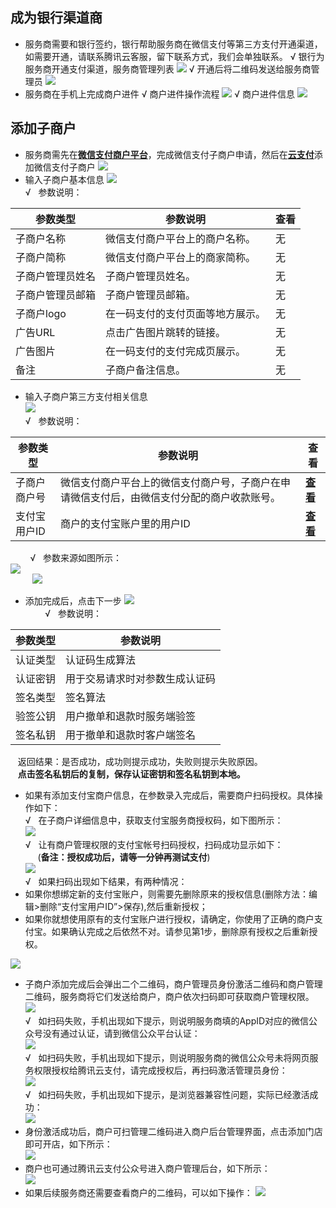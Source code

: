 ## 成为银行渠道商
- 服务商需要和银行签约，银行帮助服务商在微信支付等第三方支付开通渠道，如需要开通，请联系腾讯云客服，留下联系方式，我们会单独联系。
√ 银行为服务商开通支付渠道，服务商管理列表
 ![](https://mc.qcloudimg.com/static/img/0f24fa2146994671b9d0a73eea2fc147/1.png) 
√ 开通后将二维码发送给服务商管理员
 ![](https://mc.qcloudimg.com/static/img/c74b8e421caf609a1b2f7e8c80af6e1f/image.png) 
- 服务商在手机上完成商户进件
√ 商户进件操作流程
 ![](https://mc.qcloudimg.com/static/img/ea71aaa292d59a6834c443980fa7718a/image.png)
√ 商户进件信息
 ![](https://mc.qcloudimg.com/static/img/c919804ec50ef068a8ad682120e0788c/image.png) 
## 添加子商户
- 服务商需先在[**微信支付商户平台**](https://pay.weixin.qq.com)，完成微信支付子商户申请，然后在[**云支付**](https://console.cloud.tencent.com/cpay)添加微信支付子商户
 ![](https://mc.qcloudimg.com/static/img/0d6ffa481ce1dd131f27f35cc379315b/image.png)      
- 输入子商户基本信息
![](https://mc.qcloudimg.com/static/img/2f5536f560228635050e93dc43869554/image.png)   
&radic;&nbsp;&nbsp;&nbsp;参数说明：   
  
| 参数类型 | 参数说明 | 查看 |
|---------|---------|---------|
| 子商户名称 | 微信支付商户平台上的商户名称。 | 无 |
| 子商户简称 | 微信支付商户平台上的商家简称。 | 无 |
| 子商户管理员姓名 | 子商户管理员姓名。 | 无 |
| 子商户管理员邮箱 | 子商户管理员邮箱。 | 无 |
| 子商户logo | 在一码支付的支付页面等地方展示。 | 无 |
| 广告URL | 点击广告图片跳转的链接。 | 无 |
| 广告图片 | 在一码支付的支付完成页展示。 | 无 |
| 备注 | 子商户备注信息。 | 无 |  

- 输入子商户第三方支付相关信息   
![](https://mc.qcloudimg.com/static/img/1a15bee7d6611e052f5d829ed3ff1f04/image.png)   
&radic;&nbsp;&nbsp;&nbsp;参数说明：   
  
| 参数类型 | 参数说明 | 查看 |
|---------|---------|---------|
| 子商户商户号 | 微信支付商户平台上的微信支付商户号，子商户在申请微信支付后，由微信支付分配的商户收款账号。 | [**查看**](https://pay.weixin.qq.com/index.php/core/account/info) |
| 支付宝用户ID | 商户的支付宝账户里的用户ID | [**查看**](https://cloud.tencent.com/document/product/569/12471) |  


&nbsp;&nbsp;&nbsp;&nbsp;&nbsp;&nbsp;&nbsp;&nbsp;&radic;&nbsp;&nbsp;&nbsp;参数来源如图所示：   
![](https://mc.qcloudimg.com/static/img/05cccdf743c82440e284d953bdebd312/image.png)    
&nbsp;&nbsp;&nbsp;&nbsp;&nbsp;&nbsp;&nbsp;&nbsp;&nbsp;![](https://mc.qcloudimg.com/static/img/3f3260669294f8a1ed371a0dd8b81753/image.png) 
- 添加完成后，点击下一步
 ![](https://mc.qcloudimg.com/static/img/efe5c9e1a0261373189b170acbcd22f8/image.png)   
&nbsp;&nbsp;&nbsp;&nbsp;&nbsp;&nbsp;&nbsp;&nbsp;&radic;&nbsp;&nbsp;&nbsp;参数说明：  

| 参数类型 | 参数说明 | 
|---------|---------|
| 认证类型 | 认证码生成算法 |
| 认证密钥 | 用于交易请求时对参数生成认证码 | 
| 签名类型 | 签名算法 | 
| 验签公钥 | 用户撤单和退款时服务端验签 | 
| 签名私钥 | 用于撤单和退款时客户端签名 |   

&nbsp;&nbsp;&nbsp;返回结果：是否成功，成功则提示成功，失败则提示失败原因。    
&nbsp;&nbsp;&nbsp;**点击签名私钥后的复制，保存认证密钥和签名私钥到本地。**   

- 如果有添加支付宝商户信息，在参数录入完成后，需要商户扫码授权。具体操作如下：     
&radic;&nbsp;&nbsp;&nbsp;在子商户详细信息中，获取支付宝服务商授权码，如下图所示：   
![](https://mc.qcloudimg.com/static/img/03b9eaa8ad2f841ce90da92e39c92bd1/123.png)   
&radic;&nbsp;&nbsp;&nbsp;让有商户管理权限的支付宝帐号扫码授权，扫码成功显示如下：    
&nbsp;&nbsp;&nbsp;&nbsp;&nbsp;(**备注：授权成功后，请等一分钟再测试支付**)    
![](https://mc.qcloudimg.com/static/img/ca933b53912055a67c3bb52019df0b0c/image.png)  
&radic;&nbsp;&nbsp;&nbsp;如果扫码出现如下结果，有两种情况：
- 如果你想绑定新的支付宝账户，则需要先删除原来的授权信息(删除方法：编辑>删除“支付宝用户ID”>保存),然后重新授权；
- 如果你就想使用原有的支付宝账户进行授权，请确定，你使用了正确的商户支付宝。如果确认完成之后依然不对。请参见第1步，删除原有授权之后重新授权。

![](https://mc.qcloudimg.com/static/img/fa17cd2c7352450156d65d3363da072c/image.png)   

- 子商户添加完成后会弹出二个二维码，商户管理员身份激活二维码和商户管理二维码，服务商将它们发送给商户，商户依次扫码即可获取商户管理权限。   
![](https://mc.qcloudimg.com/static/img/2a9e9266927798ead8a3a5c3684122bc/image.png)      
&radic;&nbsp;&nbsp;&nbsp;如扫码失败，手机出现如下提示，则说明服务商填的AppID对应的微信公众号没有通过认证，请到微信公众平台认证：      
![](https://mc.qcloudimg.com/static/img/610a55beb2c1add93b3d0fb827ba38e6/image.jpg)    
&radic;&nbsp;&nbsp;&nbsp;如扫码失败，手机出现如下提示，则说明服务商的微信公众号未将网页服务权限授权给腾讯云支付，请完成授权后，再扫码激活管理员身份：      
![](https://mc.qcloudimg.com/static/img/b0d3c5af60dee16ff58aa30c576c1fef/image.png)    
&radic;&nbsp;&nbsp;&nbsp;如扫码失败，手机出现如下提示，是浏览器兼容性问题，实际已经激活成功：      
![](https://mc.qcloudimg.com/static/img/4c8b31a331bb6c26c68e630fa9b4e1f6/image.png)    
- 身份激活成功后，商户可扫管理二维码进入商户后台管理界面，点击添加门店即可开店，如下所示：    
![](https://mc.qcloudimg.com/static/img/301b4d86ff5dc849138877c92a9f5d7a/image.jpg)
- 商户也可通过腾讯云支付公众号进入商户管理后台，如下所示：     
![](https://mc.qcloudimg.com/static/img/170b12f1cd551e042522b7d867aa7d5a/image.jpg)
- 如果后续服务商还需要查看商户的二维码，可以如下操作：
![](https://mc.qcloudimg.com/static/img/831e0b1d6209035ac98193ba9ea38337/image.png)
